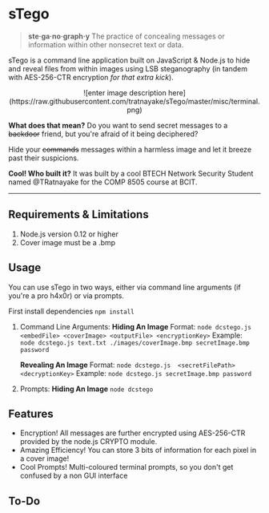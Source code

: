 sTego
=====

> **ste·ga·no·graph·y**
> The practice of concealing messages or information within other nonsecret text or data.

</note>

sTego is a command line application built on JavaScript & Node.js to hide and reveal files from within images using LSB steganography (in tandem with AES-256-CTR encryption <i>for that extra kick</i>).

<p align="center">
![enter image description here](https://raw.githubusercontent.com/tratnayake/sTego/master/misc/terminal.png)

**What does that mean?**
Do you want to send secret messages to a ~~backdoor~~ friend, but you're afraid of it being deciphered?

Hide your ~~commands~~ messages within a harmless image and let it breeze past their suspicions. 

**Cool! Who built it?**
It was built by a cool BTECH Network Security Student named @TRatnayake for the COMP 8505 course at BCIT. 



----------
Requirements & Limitations
----------------------------
1.	Node.js version 0.12 or higher
2.	Cover image must be a .bmp

Usage
-------
You can use sTego in two ways, either via command line arguments (if you're a pro h4x0r) or via prompts.

First install dependencies `npm install`

1. Command Line Arguments:
**Hiding An Image**
Format: `node dcstego.js <embedFile> <coverImage> <outputFile> <encryptionKey>`
Example: ` node dcstego.js text.txt ./images/coverImage.bmp secretImage.bmp password`


	**Revealing An Image**
Format: `node dcstego.js  <secretFilePath> <decryptionKey>`
Example: `node dcstego.js secretImage.bmp password`


2. Prompts:
**Hiding An Image**
`node dcstego`


Features
-------------
 - Encryption! All messages are further encrypted using AES-256-CTR provided by the node.js CRYPTO module.
 - Amazing Efficiency! You can store 3 bits of information for each pixel in a cover image!
 - Cool Prompts! Multi-coloured terminal prompts, so you don't get confused by a non GUI interface


To-Do
------
